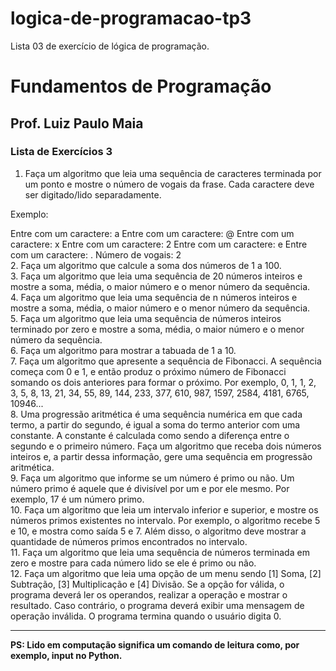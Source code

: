 # logica-de-programacao-tp3
Lista 03 de exercício de lógica de programação.

<h1>Fundamentos de Programação</h1>
<h2>Prof. Luiz Paulo Maia</h2>
<h3>Lista de Exercícios 3</h3>

1. Faça um algoritmo que leia uma sequência de caracteres terminada por um ponto e mostre o número de vogais da frase. Cada caractere deve ser digitado/lido separadamente.

Exemplo:

Entre com um caractere: a
Entre com um caractere: @
Entre com um caractere: x
Entre com um caractere: 2
Entre com um caractere: e
Entre com um caractere: .
Número de vogais: 2
<br>
2. Faça um algoritmo que calcule a soma dos números de 1 a 100.<br>
3. Faça um algoritmo que leia uma sequência de 20 números inteiros e mostre a soma, média, o maior número e o menor número da sequência.<br>
4. Faça um algoritmo que leia uma sequência de n números inteiros e mostre a soma, média, o maior número e o menor número da sequência.<br>
5. Faça um algoritmo que leia uma sequência de números inteiros terminado por zero e mostre a soma, média, o maior número e o menor número da sequência.<br>
6. Faça um algoritmo para mostrar a tabuada de 1 a 10.<br>
7. Faça um algoritmo que apresente a sequência de Fibonacci. A sequência começa com 0 e 1, e então produz o próximo número de Fibonacci somando os dois anteriores para formar o próximo. Por exemplo, 0, 1, 1, 2, 3, 5, 8, 13, 21, 34, 55, 89, 144, 233, 377, 610, 987, 1597, 2584, 4181, 6765, 10946...<br>
8. Uma progressão aritmética é uma sequência numérica em que cada termo, a partir do segundo, é igual a soma do termo anterior com uma constante. A constante é calculada como sendo a diferença entre o segundo e o primeiro número. Faça um algoritmo que receba dois números inteiros e, a partir dessa informação, gere uma sequência em progressão aritmética.<br>
9. Faça um algoritmo que informe se um número é primo ou não. Um número primo é aquele que é divisível por um e por ele mesmo. Por exemplo, 17 é um número primo.<br>
10. Faça um algoritmo que leia um intervalo inferior e superior, e mostre os números primos existentes no intervalo. Por exemplo, o algoritmo recebe 5 e 10, e mostra como saída 5 e 7. Além disso, o algoritmo deve mostrar a quantidade de números primos encontrados no intervalo.<br>
11. Faça um algoritmo que leia uma sequência de números terminada em zero e mostre para cada número lido se ele é primo ou não. <br>
12. Faça um algoritmo que leia uma opção de um menu sendo [1] Soma, [2] Subtração, [3] Multiplicação e [4] Divisão. Se a opção for válida, o programa deverá ler os operandos, realizar a operação e mostrar o resultado. Caso contrário, o programa deverá exibir uma mensagem de operação inválida. O programa termina quando o usuário digita 0.<br>
<hr>
<strong>PS: Lido em computação significa um comando de leitura como, por exemplo, input no Python.</strong>
